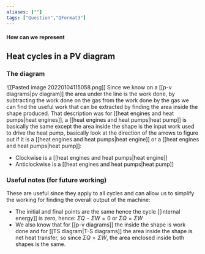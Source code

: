 ```yaml
---
aliases: [""]
tags: ["Question","QFormat3"]
---
```


#### How can we represent
## Heat cycles in a PV diagram
### The diagram
![[Pasted image 20220104115058.png]]
Since we know on a [[p-v diagrams|pv diagram]] the area under the line is the work done, by subtracting the work done on the gas from the work done by the gas we can find the useful work that can be extracted by finding the area inside the shape produced. That description was for [[heat engines and heat pumps|heat engines]], a [[heat engines and heat pumps|heat pump]] is basically the same except the area inside the shape is the input work used to drive the heat pump, basically look at the direction of the arrows to figure out if it is a [[heat engines and heat pumps|heat engine]] or a [[heat engines and heat pumps|heat pump]]:
- Clockwise is a [[heat engines and heat pumps|heat engine]]
- Anticlockwise is a [[heat engines and heat pumps|heat pump]]

### Useful notes (for future working) 
These are useful since they apply to all cycles and can allow us to simplify the working for finding the overall output of the machine:
- The initial and final points are the same hence the cycle [[internal energy]] is zero, hence: $\Sigma Q - \Sigma W = 0$ or $\Sigma Q = \Sigma W$
 - We also know that for [[p-v diagrams]] the inside the shape is work done and for [[TS diagram|T-S diagrams]] the area inside the shape is net heat transfer, so since $\Sigma Q = \Sigma W$, the area enclosed inside both shapes is the same.

